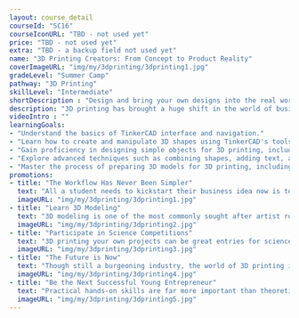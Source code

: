 ```yaml
---
layout: course_detail
courseId: "SC16"
courseIconURL: "TBD - not used yet"
price: "TBD - not used yet"
extra: "TBD - a backup field not used yet"
name: "3D Printing Creators: From Concept to Product Reality"
coverImageURL: "img/my/3dprinting/3dprinting1.jpg"
gradeLevel: "Summer Camp"
pathway: "3D Printing"
skillLevel: "Intermediate"
shortDescription : "Design and bring your own designs into the real world!"
description: "3D printing has brought a huge shift in the world of business as entrepreneurs can now utilize cheap, low maintenance manufacturing for their businesses. Designers can now design, test, and release their own products using software and machinery that fits in their own office space. In this summer camp, students will learn the fundamentals of 3D modeling by using the TinkerCAD website, and then print their own designs using our 3D printing technology."
videoIntro : ""
learningGoals:
- "Understand the basics of TinkerCAD interface and navigation."
- "Learn how to create and manipulate 3D shapes using TinkerCAD's tools and features."
- "Gain proficiency in designing simple objects for 3D printing, including measurements and dimensions."
- "Explore advanced techniques such as combining shapes, adding text, and creating custom designs."
- "Master the process of preparing 3D models for 3D printing, including exporting files in suitable formats and optimizing designs for printing success."
promotions:
- title: "The Workflow Has Never Been Simpler"
  text: "All a student needs to kickstart their business idea now is to come up with a 3D model on TinkerCAD, 3D print it, and then iterate on the design. Easy-peasy."
  imageURL: "img/my/3dprinting/3dprinting1.jpg"
- title: "Learn 3D Modeling"
  text: "3D modeling is one of the most commonly sought after artist roles in modern entertainment industries. Whether your child is an artist or a designer at heart, learning 3D modeling will help them a lot!"
  imageURL: "img/my/3dprinting/3dprinting2.jpg"
- title: "Participate in Science Competitions"
  text: "3D printing your own projects can be great entries for science competitions. Use your creativity, solve problems in your life, do experiments, publish the project, and build a foundation for college applications."
  imageURL: "img/my/3dprinting/3dprinting3.jpg"
- title: "The Future is Now"
  text: "Though still a burgeoning industry, the world of 3D printing is growing day by day. Soon enough, 3D printing will become something that consumers can easily do. Learning to take advantage of this new trend one key aspect to being an entreprenuer."
  imageURL: "img/my/3dprinting/3dprinting4.jpg"
- title: "Be the Next Successful Young Entrepreneur"
  text: "Practical hands-on skills are far more important than theoretical knowledge. Every course is designed for students to learn how to turn an idea for a project into a practical reality through hard work. Young little entrepreneurs are developed during these challenges."
  imageURL: "img/my/3dprinting/3dprinting5.jpg"
---
```

